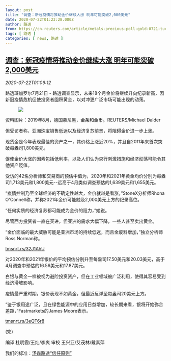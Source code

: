```yaml
---
layout: post
title: "调查：新冠疫情将推动金价继续大涨 明年可能突破2,000美元"
date: 2020-07-22T01:23:28.000Z
author: 路透
from: https://cn.reuters.com/article/metals-precious-poll-gold-0721-tues-idCNKCS24N03P
tags: [ 路透 ]
categories: [ news, 路透 ]
---
```

<!--1595381008000-->
[调查：新冠疫情将推动金价继续大涨 明年可能突破2,000美元](https://cn.reuters.com/article/metals-precious-poll-gold-0721-tues-idCNKCS24N03P)
------

<div>
<div><i>2020-07-22T01:09:12</i></div><div class="StandardArticleBody_body"><p>路透班加罗尔7月21日 - 路透调查显示，未来18个月金价将继续升向纪录新高，因新冠疫情危机促使投资者囤积黄金，以对冲更广泛市场可能出现的动荡。 </p><div class="PrimaryAsset_container"><div class="Image_container" tabindex="-1"><figure class="Image_zoom" style="padding-bottom:"><div class="LazyImage_container LazyImage_dark" style="background-image:none"><img src="//s2.reutersmedia.net/resources/r/?m=02&amp;d=20200722&amp;t=2&amp;i=1526641339&amp;r=LYNXNPEG6L01B&amp;w=600" aria-label="资料图片：2019年8月，德国慕尼黑，金条和金币。REUTERS/Michael Dalder"/><div class="LazyImage_image LazyImage_fallback" style="background-image:url(//s2.reutersmedia.net/resources/r/?m=02&amp;d=20200722&amp;t=2&amp;i=1526641339&amp;r=LYNXNPEG6L01B&amp;w=600);background-position:center center;background-color:inherit"></div></div><div class="Image_expand-button" aria-label="Expand Image Slideshow" role="button" tabindex="0"></div></figure><figcaption><div class="Image_caption"><span>资料图片：2019年8月，德国慕尼黑，金条和金币。REUTERS/Michael Dalder</span></div></figcaption></div></div><p>但受访者称，亚洲珠宝销售低迷以及经济复苏前景，将阻碍金价进一步上涨。 </p><p>现货金是今年表现最佳的资产之一，其价格上涨近20%，并且自2011年来首次突破每盎司1,800美元。 </p><p>促使金价大涨的因素包括低利率，以及人们认为央行刺激措施和经济动荡可能令其他资产贬值。 </p><p>受访的42名分析师和交易商的预估中值为，2020年和2021年黄金均价分别为每盎司1,713美元和1,800美元--远高于4月类似调查预估的1,639美元和1,655美元。 </p><p>“疫情控制乃至全球经济的不确定性越大，金价就越是看涨，”StoneX分析师Rhona O'Connell称，并称2021年金价可能触及2,000美元上方的纪录高位。 </p><p>“任何实质的经济复苏都可能成为金价的阻力，”她说。 </p><p>尽管西方投资者一直在买进，但亚洲的需求大幅下降，一些人甚至卖出黄金。 </p><p>“金价面临的最大威胁可能是亚洲市场的持续低迷，而且金废料增加，”独立分析师Ross Norman称。     </p><p><a href="https://tmsnrt.rs/32J1AhU">tmsnrt.rs/32J1AhU</a> </p><p>对2020年和2021年银价的平均预估分别升至每盎司17.50美元和20.03美元，高于4月调查中预估的16.56美元和17.87美元。 </p><p>白银与黄金一样被视为避险投资资产，但在工业领域被广泛利用，使得其容易受到经济滑坡影响。 </p><p>疫情最严重时期，银价表现不如黄金，但最近反弹至每盎司20美元上方。 </p><p>“鉴于银用途广泛，且在绿色能源中的应用日益增加，较长期来看，银将开始弥合差距，”Fastmarkets的James Moore表示。 </p><p><a href="https://tmsnrt.rs/3eQT6r8">tmsnrt.rs/3eQT6r8</a> </p><p>(完)  </p><div class="Attribution_container"><div class="Attribution_attribution"><p class="Attribution_content">编译 杜明霞/王灿/李爽  审校 王兴亚/艾茂林/戴素萍 </p></div></div><div class="StandardArticleBody_trustBadgeContainer"><span class="StandardArticleBody_trustBadgeTitle">我们的标准：</span><span class="trustBadgeUrl"><a href="https://www.thomsonreuters.cn/content/dam/openweb/documents/pdf/china/brochures/about-us-1.pdf">汤森路透“信任原则”</a></span></div></div>
</div>

